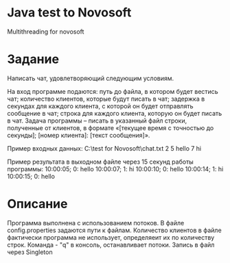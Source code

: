# Java test to Novosoft
Multithreading for novosoft

# Задание
Написать чат, удовлетворяющий следующим условиям.

На вход программе подаются: путь до файла, в котором будет вестись чат; количество клиентов, которые будут писать в чат; задержка в секундах для каждого клиента, с которой он будет отправлять сообщение в чат; строка для каждого клиента, которую он будет писать в чат.
Задача программы – писать в указанный файл строки, полученные от клиентов, в формате «[текущее время с точностью до секунды]; [номер клиента]: [текст сообщения]».
 
Пример входных данных:
C:\test for Novosoft\chat.txt
2
5 hello
7 hi
 
Пример результата в выходном файле через 15 секунд работы программы:
10:00:05; 0: hello
10:00:07; 1: hi
10:00:10; 0: hello
10:00:14; 1: hi
10:00:15; 0: hello


# Описание
Программа выполнена с использованием потоков. В файле config.properties задаются пути к файлам. 
Количество клиентов в файле фактически программа не использует, определяеит их по количеству строк.
Команда - "q" в консоль, останавливает потоки. Запись в файл через Singleton
